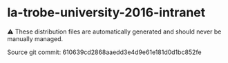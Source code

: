 # la-trobe-university-2016-intranet

:warning: These distribution files are automatically generated and should never be manually managed.

Source git commit: 610639cd2868aaedd3e4d9e61e181d0d1bc852fe
